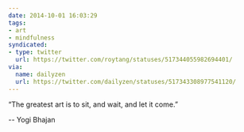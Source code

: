 ```yaml
---
date: 2014-10-01 16:03:29
tags:
- art
- mindfulness
syndicated:
- type: twitter
  url: https://twitter.com/roytang/statuses/517344055982694401/
via:
  name: dailyzen
  url: https://twitter.com/dailyzen/statuses/517343308977541120/
---
```


“The greatest art is to sit, and wait, and let it come.”

-- Yogi Bhajan